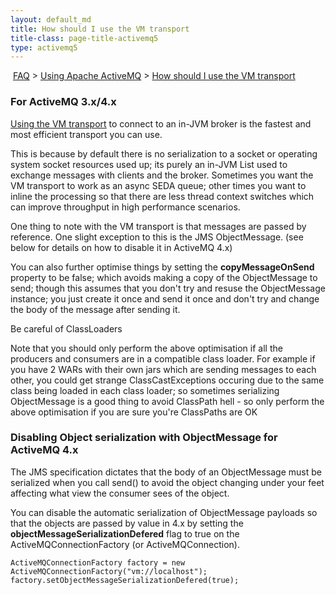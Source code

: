 ```yaml
---
layout: default_md
title: How should I use the VM transport 
title-class: page-title-activemq5
type: activemq5
---
```


 [FAQ](faq) > [Using Apache ActiveMQ](using-apache-activemq) > [How should I use the VM transport](how-should-i-use-the-vm-transport)


### For ActiveMQ 3.x/4.x

[Using the VM transport](how-do-i-use-activemq-using-in-jvm-messaging) to connect to an in-JVM broker is the fastest and most efficient transport you can use.

This is because by default there is no serialization to a socket or operating system socket resources used up; its purely an in-JVM List used to exchange messages with clients and the broker. Sometimes you want the VM transport to work as an async SEDA queue; other times you want to inline the processing so that there are less thread context switches which can improve throughput in high performance scenarios.

One thing to note with the VM transport is that messages are passed by reference. One slight exception to this is the JMS ObjectMessage. (see below for details on how to disable it in ActiveMQ 4.x)

You can also further optimise things by setting the **copyMessageOnSend** property to be false; which avoids making a copy of the ObjectMessage to send; though this assumes that you don't try and resuse the ObjectMessage instance; you just create it once and send it once and don't try and change the body of the message after sending it.

Be careful of ClassLoaders

Note that you should only perform the above optimisation if all the producers and consumers are in a compatible class loader. For example if you have 2 WARs with their own jars which are sending messages to each other, you could get strange ClassCastExceptions occuring due to the same class being loaded in each class loader; so sometimes serializing ObjectMessage is a good thing to avoid ClassPath hell - so only perform the above optimisation if you are sure you're ClassPaths are OK

### Disabling Object serialization with ObjectMessage for ActiveMQ 4.x

The JMS specification dictates that the body of an ObjectMessage must be serialized when you call send() to avoid the object changing under your feet affecting what view the consumer sees of the object.

You can disable the automatic serialization of ObjectMessage payloads so that the objects are passed by value in 4.x by setting the **objectMessageSerializationDefered** flag to true on the ActiveMQConnectionFactory (or ActiveMQConnection).
```
ActiveMQConnectionFactory factory = new ActiveMQConnectionFactory("vm://localhost");
factory.setObjectMessageSerializationDefered(true);
```
